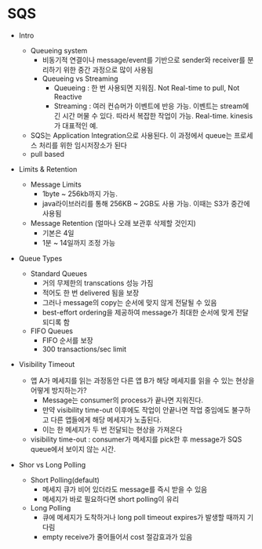 # SQS
* Intro
    * Queueing system
        * 비동기적 연결이나 message/event를 기반으로 sender와 receiver를 분리하기 위한 중간 과정으로 많이 사용됨
        * Queueing vs Streaming
            * Queueing : 한 번 사용되면 지워짐. Not Real-time to pull, Not Reactive
            * Streaming : 여러 컨슈머가 이벤트에 반응 가능. 이벤트는 stream에 긴 시간 머물 수 있다. 따라서 복잡한 작업이 가능. Real-time. kinesis가 대표적인 예.
    * SQS는 Application Integration으로 사용된다. 이 과정에서 queue는 프로세스 처리를 위한 임시저장소가 된다
    * pull based 
    
* Limits & Retention
    * Message Limits
        * 1byte ~ 256kb까지 가능. 
        * java라이브러리를 통해 256KB ~ 2GB도 사용 가능. 이때는 S3가 중간에 사용됨
    * Message Retention (얼마나 오래 보관후 삭제할 것인지)
        * 기본은 4일
        * 1분 ~ 14일까지 조정 가능

* Queue Types
    * Standard Queues
        * 거의 무제한의 transcations 성능 가짐
        * 적어도 한 번 delivered 됨을 보장
        * 그러나 message의 copy는 순서에 맞지 않게 전달될 수 있음
        * best-effort ordering을 제공하여 message가 최대한 순서에 맞게 전달되디록 함
    * FIFO Queues
        * FIFO 순서를 보장
        * 300 transactions/sec limit

* Visibility Timeout
    * 앱 A가 메세지를 읽는 과정동안 다른 앱 B가 해당 메세지를 읽을 수 있는 현상을 어떻게 방지하는가?
        * Message는 consumer의 process가 끝나면 지워진다.
        * 만약 visibility time-out 이후에도 작업이 안끝나면 작업 중임에도 불구하고 다른 앱들에게 해당 메세지가 노출된다. 
        * 이는 한 메세지가 두 번 전달되는 현상을 가져온다
    * visibility time-out : consumer가 메세지를 pick한 후 message가 SQS queue에서 보이지 않는 시간.

* Shor vs Long Polling
    * Short Polling(default)
        * 메세지 큐가 비어 있더라도 message를 즉시 받을 수 있음
        * 메세지가 바로 필요하다면 short polling이 유리
    * Long Polling
        * 큐에 메세지가 도착하거나 long poll timeout expires가 발생할 때까지 기다림
        * empty receive가 줄어들어서 cost 절감효과가 있음
     
    
    
    
